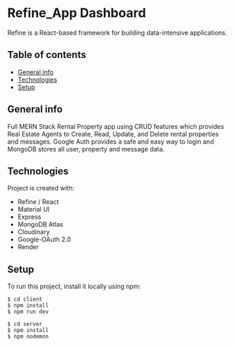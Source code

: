 # Refine_App Dashboard
Refine is a React-based framework for building data-intensive applications.

## Table of contents
* [General info](#general-info)
* [Technologies](#technologies)
* [Setup](#setup)

## General info
Full MERN Stack Rental Property app using CRUD features which provides Real Estate Agents to Create, Read, Update, and Delete rental properties and messages. Google Auth provides a safe and easy way to login and MongoDB stores all user, property and message data. 
	
## Technologies
Project is created with:
* Refine / React
* Material UI
* Express
* MongoDB Atlas
* Cloudinary
* Google-OAuth 2.0
* Render
	
## Setup
To run this project, install it locally using npm:

``` ### frontend
$ cd client
$ npm install
$ npm run dev
```

``` ### backend
$ cd server
$ npm install
$ npm nodemon
```
